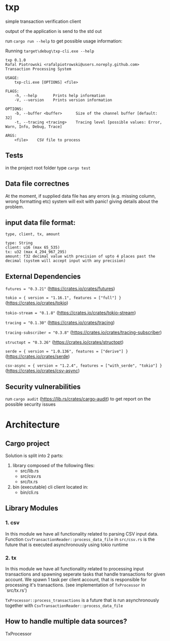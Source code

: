 # txp
simple transaction verification client

output of the application is send to the std out

run `cargo run --help` to get possible usage information:

Running `target\debug\txp-cli.exe --help`
```
txp 0.1.0
Rafal Piotrowski <rafalpiotrowski@users.noreply.github.com>
Transaction Processing System

USAGE:
    txp-cli.exe [OPTIONS] <file>

FLAGS:
    -h, --help       Prints help information
    -V, --version    Prints version information

OPTIONS:
    -b, --buffer <buffer>      Size of the channel buffer [default: 32]
    -t, --tracing <tracing>    Tracing level [possible values: Error, Warn, Info, Debug, Trace]

ARGS:
    <file>    CSV file to process
```

## Tests
in the project root folder type `cargo test`

## Data file correctnes
At the moment, if supplied data file has any errors (e.g. missing column, wrong formatting etc) system will exit with panic! giving details about the problem.

## input data file format: 
```
type, client, tx, amount

type: String
client: u16 (max 65_535)
tx: u32 (max 4_294_967_295)
amount: f32 decimal value with precision of upto 4 places past the decimal (system will accept input with any precision)
```

## External Dependencies
`futures = "0.3.21"` (https://crates.io/crates/futures)

`tokio = { version = "1.16.1", features = ["full"] }` (https://crates.io/crates/tokio)

`tokio-stream = "0.1.8"` (https://crates.io/crates/tokio-stream)

`tracing = "0.1.30"` (https://crates.io/crates/tracing)

`tracing-subscriber = "0.3.8"` (https://crates.io/crates/tracing-subscriber)

`structopt = "0.3.26"` (https://crates.io/crates/structopt)

`serde = { version = "1.0.136", features = ["derive"] }` (https://crates.io/crates/serde)

`csv-async = { version = "1.2.4", features = ["with_serde", "tokio"] }` (https://crates.io/crates/csv-async)

## Security vulnerabilities
run `cargo audit` (https://lib.rs/crates/cargo-audit) to get report on the possible security issues

# Architecture

## Cargo project
Solution is split into 2 parts:
1. library composed of the following files:
    - src/lib.rs
    - src/csv.rs
    - src/tx.rs
2. bin (executable) cli client located in:
    - bin/cli.rs

## Library Modules
### 1. csv
In this module we have all functionality related to parsing CSV input data.
Function `CsvTransactionReader::process_data_file` in `src/csv.rs` is the future that is executed asynchronously using tokio runtime

### 2. tx
In this module we have all functionality related to processing input transactions and spawning seperate tasks that handle transactions for given account. 
We spawn 1 task per client account, that is responsible for processing it's transactions. (see implementation of `TxProcessor` in `src/tx.rs')

`TxProcessor::process_transactions` is a future that is run asynchronously together with `CsvTransactionReader::process_data_file`

## How to handle multiple data sources?
TxProcessor
